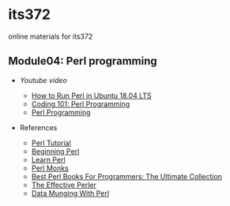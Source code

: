# its372
online materials for its372


## Module04: Perl programming

* _Youtube video_
  * [How to Run Perl in Ubuntu 18.04 LTS](https://youtu.be/iyE8cqUeXBw)
  * [Coding 101: Perl Programming](https://www.youtube.com/playlist?list=PLTmR6HsT7005r9J50_HCOGkyGc8dDYu7J)
  * [Perl Programming](https://www.youtube.com/playlist?list=PL5eJgcQ87sgcXxN8EG7RUGZ_kTDUDwYX9)

* References
  * [Perl Tutorial](http://www.perltutorial.org/)
  * [Beginning Perl](https://learn.perl.org/books/beginning-perl/)
  * [Learn Perl](https://learn.perl.org/tutorials/)
  * [Perl Monks](https://perlmonks.org/index.pl?node=Tutorials)
  * [Best Perl Books For Programmers: The Ultimate Collection](https://whatpixel.com/best-perl-books/)
  * [The Effective Perler](https://www.effectiveperlprogramming.com/)
  * [Data Munging With Perl](https://perlhacks.com/2014/04/data-munging-perl/)



